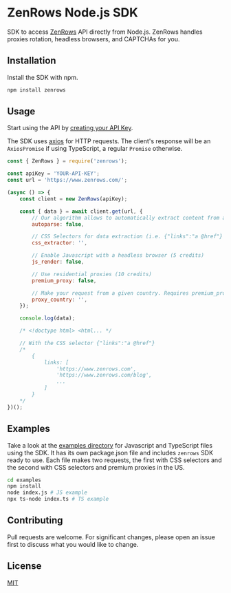 # ZenRows Node.js SDK
SDK to access [ZenRows](https://www.zenrows.com/) API directly from Node.js. ZenRows handles proxies rotation, headless browsers, and CAPTCHAs for you.

## Installation
Install the SDK with npm.

```bash
npm install zenrows
```

## Usage
Start using the API by [creating your API Key](https://app.zenrows.com/register?p=free).

The SDK uses [axios](https://axios-http.com/) for HTTP requests. The client's response will be an `AxiosPromise` if using TypeScript, a regular `Promise` otherwise.

```javascript
const { ZenRows } = require('zenrows');

const apiKey = 'YOUR-API-KEY';
const url = 'https://www.zenrows.com/';

(async () => {
    const client = new ZenRows(apiKey);

    const { data } = await client.get(url, {
        // Our algorithm allows to automatically extract content from any website
        autoparse: false,

        // CSS Selectors for data extraction (i.e. {"links":"a @href"} to get href attributes from links)
        css_extractor: '',

        // Enable Javascript with a headless browser (5 credits)
        js_render: false,

        // Use residential proxies (10 credits)
        premium_proxy: false,

        // Make your request from a given country. Requires premium_proxy
        proxy_country: '',
    });

    console.log(data);

    /* <!doctype html> <html... */

    // With the CSS selector {"links":"a @href"}
    /*
        {
            links: [
                'https://www.zenrows.com',
                'https://www.zenrows.com/blog',
                ...
            ]
        }
    */
})();
```

## Examples

Take a look at the [examples directory](./examples) for Javascript and TypeScript files using the SDK.
It has its own package.json file and includes `zenrows` SDK ready to use.
Each file makes two requests, the first with CSS selectors and the second with CSS selectors and premium proxies in the US.

```bash
cd examples
npm install
node index.js # JS example
npx ts-node index.ts # TS example
```

## Contributing
Pull requests are welcome. For significant changes, please open an issue first to discuss what you would like to change.

## License
[MIT](./LICENSE)
